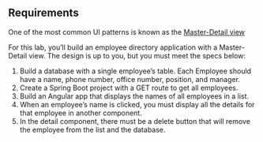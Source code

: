 ## Requirements

One of the most common UI patterns is known as the [Master-Detail view](https://webapphuddle.com/master-detail-ui-pattern-design/)

For this lab, you’ll build an employee directory application with a Master-Detail view. The design is up to you, but you must meet the specs below:

1. Build a database with a single employee’s table. Each Employee should have a name, phone number, office number, position, and manager.
2. Create a Spring Boot project with a GET route to get all employees.
3. Build an Angular app that displays the names of all employees in a list.
4. When an employee’s name is clicked, you must display all the details for that employee in another component.
5. In the detail component, there must be a delete button that will remove the employee from the list and the database.
